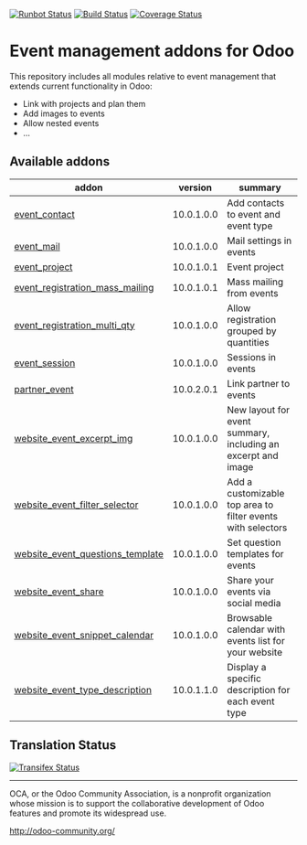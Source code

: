 [![Runbot Status](https://runbot.odoo-community.org/runbot/badge/flat/199/10.0.svg)](https://runbot.odoo-community.org/runbot/repo/github-com-oca-event-199)
[![Build Status](https://travis-ci.org/OCA/event.svg?branch=10.0)](https://travis-ci.org/OCA/event)
[![Coverage Status](https://coveralls.io/repos/OCA/event/badge.svg?branch=10.0)](https://coveralls.io/r/OCA/event?branch=10.0)

Event management addons for Odoo
================================

This repository includes all modules relative to event management that extends
current functionality in Odoo:

* Link with projects and plan them
* Add images to events
* Allow nested events
* ...

[//]: # (addons)

Available addons
----------------
addon | version | summary
--- | --- | ---
[event_contact](event_contact/) | 10.0.1.0.0 | Add contacts to event and event type
[event_mail](event_mail/) | 10.0.1.0.0 | Mail settings in events
[event_project](event_project/) | 10.0.1.0.1 | Event project
[event_registration_mass_mailing](event_registration_mass_mailing/) | 10.0.1.0.1 | Mass mailing from events
[event_registration_multi_qty](event_registration_multi_qty/) | 10.0.1.0.0 | Allow registration grouped by quantities
[event_session](event_session/) | 10.0.1.0.0 | Sessions in events
[partner_event](partner_event/) | 10.0.2.0.1 | Link partner to events
[website_event_excerpt_img](website_event_excerpt_img/) | 10.0.1.0.0 | New layout for event summary, including an excerpt and image
[website_event_filter_selector](website_event_filter_selector/) | 10.0.1.0.0 | Add a customizable top area to filter events with selectors
[website_event_questions_template](website_event_questions_template/) | 10.0.1.0.0 | Set question templates for events
[website_event_share](website_event_share/) | 10.0.1.0.0 | Share your events via social media
[website_event_snippet_calendar](website_event_snippet_calendar/) | 10.0.1.0.0 | Browsable calendar with events list for your website
[website_event_type_description](website_event_type_description/) | 10.0.1.1.0 | Display a specific description for each event type

[//]: # (end addons)

Translation Status
------------------
[![Transifex Status](https://www.transifex.com/projects/p/OCA-event-10-0/chart/image_png)](https://www.transifex.com/projects/p/event-10-0)

----

OCA, or the Odoo Community Association, is a nonprofit organization whose 
mission is to support the collaborative development of Odoo features and 
promote its widespread use.

http://odoo-community.org/
